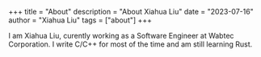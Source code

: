 +++
title = "About"
description = "About Xiahua Liu"
date = "2023-07-16"
author = "Xiahua Liu"
tags = ["about"]
+++

I am Xiahua Liu, curently working as a Software Engineer at Wabtec Corporation. I write C/C++ for most of the time and am still learning Rust.